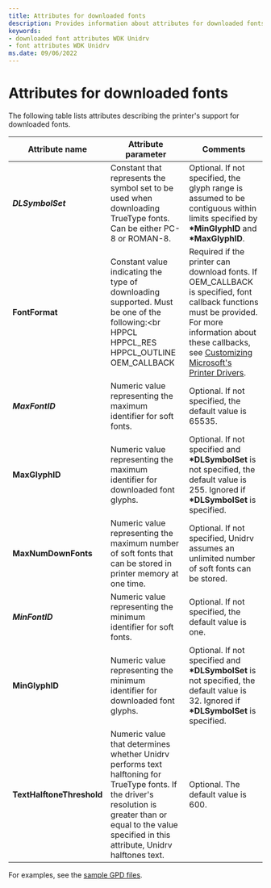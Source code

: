 ```yaml
---
title: Attributes for downloaded fonts
description: Provides information about attributes for downloaded fonts.
keywords:
- downloaded font attributes WDK Unidrv
- font attributes WDK Unidrv
ms.date: 09/06/2022
---
```


# Attributes for downloaded fonts

The following table lists attributes describing the printer's support for downloaded fonts.

| Attribute name | Attribute parameter | Comments |
|--|--|--|
| ***DLSymbolSet*** | Constant that represents the symbol set to be used when downloading TrueType fonts. Can be either PC-8 or ROMAN-8. | Optional. If not specified, the glyph range is assumed to be contiguous within limits specified by **\*MinGlyphID** and **\*MaxGlyphID**. |
| **FontFormat** | Constant value indicating the type of downloading supported. Must be one of the following:<br<br>HPPCL<br>HPPCL_RES<br>HPPCL_OUTLINE<br >OEM_CALLBACK | Required if the printer can download fonts. If OEM_CALLBACK is specified, font callback functions must be provided. For more information about these callbacks, see [Customizing Microsoft's Printer Drivers](customizing-microsoft-s-printer-drivers.md). |
| ***MaxFontID*** | Numeric value representing the maximum identifier for soft fonts. | Optional. If not specified, the default value is 65535. |
| **MaxGlyphID** | Numeric value representing the maximum identifier for downloaded font glyphs. | Optional. If not specified and **\*DLSymbolSet** is not specified, the default value is 255. Ignored if **\*DLSymbolSet** is specified. |
| **MaxNumDownFonts** | Numeric value representing the maximum number of soft fonts that can be stored in printer memory at one time. | Optional. If not specified, Unidrv assumes an unlimited number of soft fonts can be stored. |
| ***MinFontID*** | Numeric value representing the minimum identifier for soft fonts. | Optional. If not specified, the default value is one. |
| **MinGlyphID** | Numeric value representing the minimum identifier for downloaded font glyphs. | Optional. If not specified and **\*DLSymbolSet** is not specified, the default value is 32. Ignored if **\*DLSymbolSet** is specified. |
| **TextHalftoneThreshold** | Numeric value that determines whether Unidrv performs text halftoning for TrueType fonts. If the driver's resolution is greater than or equal to the value specified in this attribute, Unidrv halftones text. | Optional. The default value is 600. |

For examples, see the [sample GPD files](sample-gpd-files.md).
